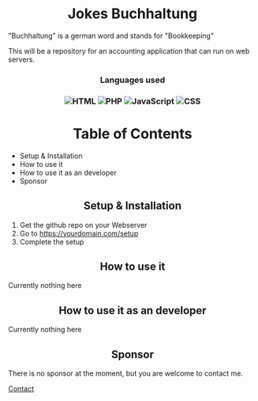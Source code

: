 <h1 align="center">
Jokes Buchhaltung
</h1>

"Buchhaltung" is a german word and stands for "Bookkeeping"

This will be a repository for an accounting application that can run on web servers. 
<h3 align="center">Languages used</h3>
<h3 align="center">

![HTML](https://img.shields.io/badge/HTML5-E34F26?style=for-the-badge&logo=html5&logoColor=white)
![PHP](https://img.shields.io/badge/PHP-777BB4?style=for-the-badge&logo=php&logoColor=white)
![JavaScript](https://img.shields.io/badge/JavaScript-F7DF1E?style=for-the-badge&logo=javascript&logoColor=black)
![CSS](https://img.shields.io/badge/CSS3-1572B6?style=for-the-badge&logo=css3&logoColor=white)

</h3>

<h1 align="center">
Table of Contents
</h1>

- Setup & Installation
- How to use it
- How to use it as an developer
- Sponsor

<h2 align="center">
Setup & Installation
</h2>

1. Get the github repo on your Webserver
2. Go to https://yourdomain.com/setup
3. Complete the setup

<h2 align="center">
How to use it
</h2>

Currently nothing here

<h2 align="center">
How to use it as an developer
</h2>

Currently nothing here

<h2 align="center">
Sponsor
</h2>

There is no sponsor at the moment, but you are welcome to contact me. 

<a href="mailto:daedalusdontknow@gmx.de?subject=Sponsor%20or%20Partner">Contact</a>

